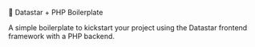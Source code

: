 
🚀 Datastar + PHP Boilerplate

A simple boilerplate to kickstart your project using the Datastar frontend framework with a PHP backend.
